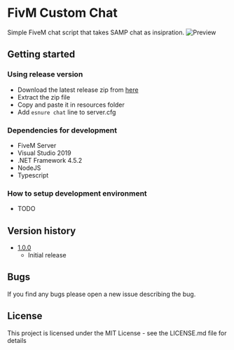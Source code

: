 # FivM Custom Chat

Simple FiveM chat script that takes SAMP chat as insipration.
![Preview](https://github.com/AljazOblonsek/fivem-custom-chat/blob/main/preview.gif)

## Getting started

### Using release version

* Download the latest release zip from [here](https://github.com/AljazOblonsek/fivem-custom-chat/releases)
* Extract the zip file
* Copy and paste it in resources folder
* Add `esnure chat` line to server.cfg

### Dependencies for development

* FiveM Server
* Visual Studio 2019
* .NET Framework 4.5.2
* NodeJS
* Typescript

### How to setup development environment

* TODO

## Version history

* [1.0.0](https://github.com/AljazOblonsek/fivem-custom-chat/releases/tag/1.0.0)
    * Initial release

## Bugs

If you find any bugs please open a new issue describing the bug.

## License

This project is licensed under the MIT License - see the LICENSE.md file for details
